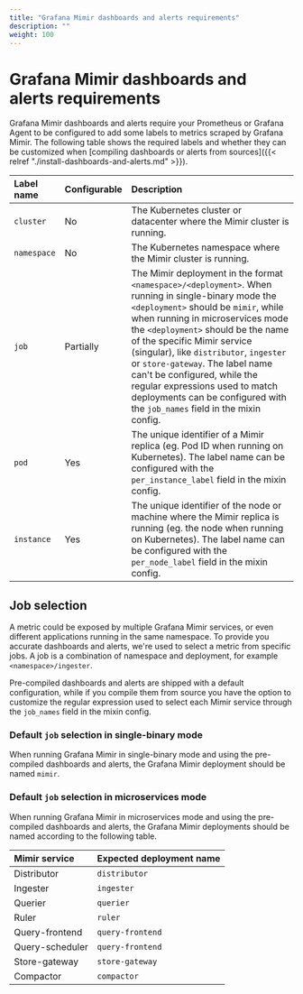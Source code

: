 ```yaml
---
title: "Grafana Mimir dashboards and alerts requirements"
description: ""
weight: 100
---
```


# Grafana Mimir dashboards and alerts requirements

Grafana Mimir dashboards and alerts require your Prometheus or Grafana Agent to be configured to add some labels to metrics scraped by Grafana Mimir. The following table shows the required labels and whether they can be customized when [compiling dashboards or alerts from sources]({{< relref "./install-dashboards-and-alerts.md" >}}).

| Label name  | Configurable | Description                                                                                                                                                                                                                                                                                                                                                                                                                                                                       |
| :---------- | :----------- | :-------------------------------------------------------------------------------------------------------------------------------------------------------------------------------------------------------------------------------------------------------------------------------------------------------------------------------------------------------------------------------------------------------------------------------------------------------------------------------- |
| `cluster`   | No           | The Kubernetes cluster or datacenter where the Mimir cluster is running.                                                                                                                                                                                                                                                                                                                                                                                                          |
| `namespace` | No           | The Kubernetes namespace where the Mimir cluster is running.                                                                                                                                                                                                                                                                                                                                                                                                                      |
| `job`       | Partially    | The Mimir deployment in the format `<namespace>/<deployment>`. When running in single-binary mode the `<deployment>` should be `mimir`, while when running in microservices mode the `<deployment>` should be the name of the specific Mimir service (singular), like `distributor`, `ingester` or `store-gateway`. The label name can't be configured, while the regular expressions used to match deployments can be configured with the `job_names` field in the mixin config. |
| `pod`       | Yes          | The unique identifier of a Mimir replica (eg. Pod ID when running on Kubernetes). The label name can be configured with the `per_instance_label` field in the mixin config.                                                                                                                                                                                                                                                                                                       |
| `instance`  | Yes          | The unique identifier of the node or machine where the Mimir replica is running (eg. the node when running on Kubernetes). The label name can be configured with the `per_node_label` field in the mixin config.                                                                                                                                                                                                                                                                  |

## Job selection

A metric could be exposed by multiple Grafana Mimir services, or even different applications running in the same namespace. To provide you accurate dashboards and alerts, we're used to select a metric from specific jobs. A job is a combination of namespace and deployment, for example `<namespace>/ingester`.

Pre-compiled dashboards and alerts are shipped with a default configuration, while if you compile them from source you have the option to customize the regular expression used to select each Mimir service through the `job_names` field in the mixin config.

### Default `job` selection in single-binary mode

When running Grafana Mimir in single-binary mode and using the pre-compiled dashboards and alerts, the Grafana Mimir deployment should be named `mimir`.

### Default `job` selection in microservices mode

When running Grafana Mimir in microservices mode and using the pre-compiled dashboards and alerts, the Grafana Mimir deployments should be named according to the following table.

| Mimir service   | Expected deployment name |
| :-------------- | :----------------------- |
| Distributor     | `distributor`            |
| Ingester        | `ingester`               |
| Querier         | `querier`                |
| Ruler           | `ruler`                  |
| Query-frontend  | `query-frontend`         |
| Query-scheduler | `query-frontend`         |
| Store-gateway   | `store-gateway`          |
| Compactor       | `compactor`              |
